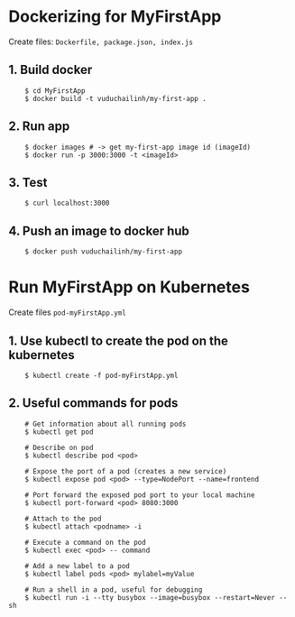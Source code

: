# Dockerizing for MyFirstApp

Create files: `Dockerfile, package.json, index.js`

## 1. Build docker
```terminal
    $ cd MyFirstApp
    $ docker build -t vuduchailinh/my-first-app .
```
## 2. Run app
```terminal
    $ docker images # -> get my-first-app image id (imageId)
    $ docker run -p 3000:3000 -t <imageId>
```
## 3. Test
```terminal
    $ curl localhost:3000
```
## 4. Push an image to docker hub
```terminal
    $ docker push vuduchailinh/my-first-app
```

# Run MyFirstApp on Kubernetes

Create files `pod-myFirstApp.yml`

## 1. Use kubectl to create the pod on the kubernetes
```terminal
    $ kubectl create -f pod-myFirstApp.yml
```

## 2. Useful commands for pods
```terminal
    # Get information about all running pods
    $ kubectl get pod

    # Describe on pod
    $ kubectl describe pod <pod>

    # Expose the port of a pod (creates a new service)
    $ kubectl expose pod <pod> --type=NodePort --name=frontend

    # Port forward the exposed pod port to your local machine
    $ kubectl port-forward <pod> 8080:3000

    # Attach to the pod
    $ kubectl attach <podname> -i

    # Execute a command on the pod
    $ kubectl exec <pod> -- command

    # Add a new label to a pod
    $ kubectl label pods <pod> mylabel=myValue

    # Run a shell in a pod, useful for debugging
    $ kubectl run -i --tty busybox --image=busybox --restart=Never -- sh
```